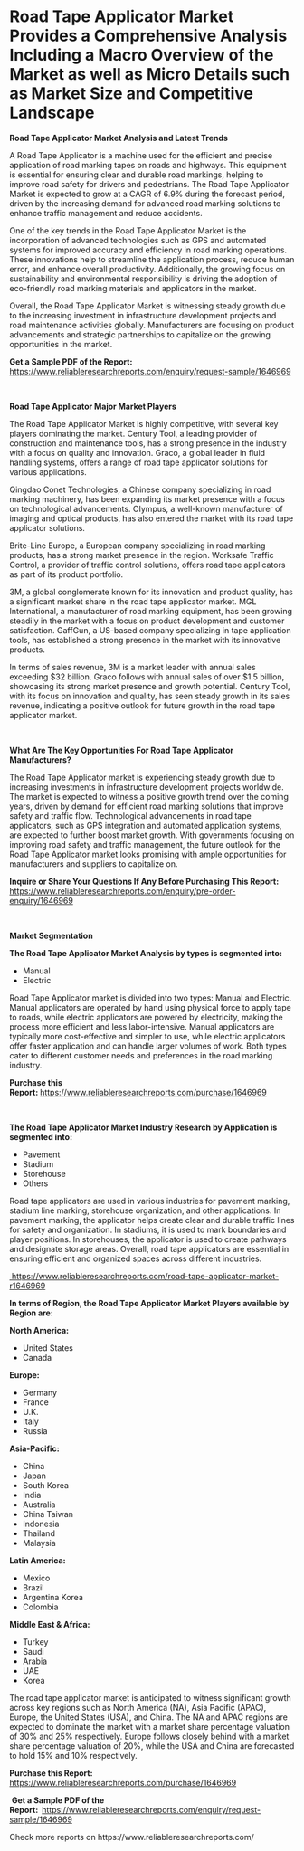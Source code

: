 <p><h1>Road Tape Applicator Market Provides a Comprehensive Analysis Including a Macro Overview of the Market as well as Micro Details such as Market Size and Competitive Landscape</h1></p><p><strong>Road Tape Applicator Market Analysis and Latest Trends</strong></p>
<p><p>A Road Tape Applicator is a machine used for the efficient and precise application of road marking tapes on roads and highways. This equipment is essential for ensuring clear and durable road markings, helping to improve road safety for drivers and pedestrians. The Road Tape Applicator Market is expected to grow at a CAGR of 6.9% during the forecast period, driven by the increasing demand for advanced road marking solutions to enhance traffic management and reduce accidents.</p><p>One of the key trends in the Road Tape Applicator Market is the incorporation of advanced technologies such as GPS and automated systems for improved accuracy and efficiency in road marking operations. These innovations help to streamline the application process, reduce human error, and enhance overall productivity. Additionally, the growing focus on sustainability and environmental responsibility is driving the adoption of eco-friendly road marking materials and applicators in the market.</p><p>Overall, the Road Tape Applicator Market is witnessing steady growth due to the increasing investment in infrastructure development projects and road maintenance activities globally. Manufacturers are focusing on product advancements and strategic partnerships to capitalize on the growing opportunities in the market.</p></p>
<p><strong>Get a Sample PDF of the Report:&nbsp;</strong> <a href="https://www.reliableresearchreports.com/enquiry/request-sample/1646969">https://www.reliableresearchreports.com/enquiry/request-sample/1646969</a></p>
<p>&nbsp;</p>
<p><strong>Road Tape Applicator Major Market Players</strong></p>
<p><p>The Road Tape Applicator Market is highly competitive, with several key players dominating the market. Century Tool, a leading provider of construction and maintenance tools, has a strong presence in the industry with a focus on quality and innovation. Graco, a global leader in fluid handling systems, offers a range of road tape applicator solutions for various applications.</p><p>Qingdao Conet Technologies, a Chinese company specializing in road marking machinery, has been expanding its market presence with a focus on technological advancements. Olympus, a well-known manufacturer of imaging and optical products, has also entered the market with its road tape applicator solutions.</p><p>Brite-Line Europe, a European company specializing in road marking products, has a strong market presence in the region. Worksafe Traffic Control, a provider of traffic control solutions, offers road tape applicators as part of its product portfolio.</p><p>3M, a global conglomerate known for its innovation and product quality, has a significant market share in the road tape applicator market. MGL International, a manufacturer of road marking equipment, has been growing steadily in the market with a focus on product development and customer satisfaction. GaffGun, a US-based company specializing in tape application tools, has established a strong presence in the market with its innovative products.</p><p>In terms of sales revenue, 3M is a market leader with annual sales exceeding $32 billion. Graco follows with annual sales of over $1.5 billion, showcasing its strong market presence and growth potential. Century Tool, with its focus on innovation and quality, has seen steady growth in its sales revenue, indicating a positive outlook for future growth in the road tape applicator market.</p></p>
<p>&nbsp;</p>
<p><strong>What Are The Key Opportunities For Road Tape Applicator Manufacturers?</strong></p>
<p><p>The Road Tape Applicator market is experiencing steady growth due to increasing investments in infrastructure development projects worldwide. The market is expected to witness a positive growth trend over the coming years, driven by demand for efficient road marking solutions that improve safety and traffic flow. Technological advancements in road tape applicators, such as GPS integration and automated application systems, are expected to further boost market growth. With governments focusing on improving road safety and traffic management, the future outlook for the Road Tape Applicator market looks promising with ample opportunities for manufacturers and suppliers to capitalize on.</p></p>
<p><strong>Inquire or Share Your Questions If Any Before Purchasing This Report:</strong> <a href="https://www.reliableresearchreports.com/enquiry/pre-order-enquiry/1646969">https://www.reliableresearchreports.com/enquiry/pre-order-enquiry/1646969</a></p>
<p>&nbsp;</p>
<p><strong>Market Segmentation</strong></p>
<p><strong>The Road Tape Applicator Market Analysis by types is segmented into:</strong></p>
<p><ul><li>Manual</li><li>Electric</li></ul></p>
<p><p>Road Tape Applicator market is divided into two types: Manual and Electric. Manual applicators are operated by hand using physical force to apply tape to roads, while electric applicators are powered by electricity, making the process more efficient and less labor-intensive. Manual applicators are typically more cost-effective and simpler to use, while electric applicators offer faster application and can handle larger volumes of work. Both types cater to different customer needs and preferences in the road marking industry.</p></p>
<p><strong>Purchase this Report:&nbsp;</strong><a href="https://www.reliableresearchreports.com/purchase/1646969">https://www.reliableresearchreports.com/purchase/1646969</a></p>
<p>&nbsp;</p>
<p><strong>The Road Tape Applicator Market Industry Research by Application is segmented into:</strong></p>
<p><ul><li>Pavement</li><li>Stadium</li><li>Storehouse</li><li>Others</li></ul></p>
<p><p>Road tape applicators are used in various industries for pavement marking, stadium line marking, storehouse organization, and other applications. In pavement marking, the applicator helps create clear and durable traffic lines for safety and organization. In stadiums, it is used to mark boundaries and player positions. In storehouses, the applicator is used to create pathways and designate storage areas. Overall, road tape applicators are essential in ensuring efficient and organized spaces across different industries.</p></p>
<p><a href="https://www.reliableresearchreports.com/road-tape-applicator-market-r1646969">&nbsp;https://www.reliableresearchreports.com/road-tape-applicator-market-r1646969</a></p>
<p><strong>In terms of Region, the Road Tape Applicator Market Players available by Region are:</strong></p>
<p>
    <p> <strong> North America: </strong>
        <ul>
            <li>United States</li>
            <li>Canada</li>
        </ul>
        </p> 
    <p> <strong> Europe: </strong>
        <ul>
            <li>Germany</li>
            <li>France</li>
            <li>U.K.</li>
            <li>Italy</li>
            <li>Russia</li>
        </ul>
        </p> 
    <p> <strong> Asia-Pacific: </strong>
        <ul>
            <li>China</li>
            <li>Japan</li>
            <li>South Korea</li>
            <li>India</li>
            <li>Australia</li>
            <li>China Taiwan</li>
            <li>Indonesia</li>
            <li>Thailand</li>
            <li>Malaysia</li>
        </ul>
        </p> 
    <p> <strong> Latin America: </strong>
        <ul>
            <li>Mexico</li>
            <li>Brazil</li>
            <li>Argentina Korea</li>
            <li>Colombia</li>
        </ul>
        </p> 
    <p> <strong> Middle East & Africa: </strong>
        <ul>
            <li>Turkey</li>
            <li>Saudi</li>
            <li>Arabia</li>
            <li>UAE</li>
            <li>Korea</li>
        </ul>
    </p>
    </p>
<p><p>The road tape applicator market is anticipated to witness significant growth across key regions such as North America (NA), Asia Pacific (APAC), Europe, the United States (USA), and China. The NA and APAC regions are expected to dominate the market with a market share percentage valuation of 30% and 25% respectively. Europe follows closely behind with a market share percentage valuation of 20%, while the USA and China are forecasted to hold 15% and 10% respectively.</p></p>
<p><strong>Purchase this Report: </strong><a href="https://www.reliableresearchreports.com/purchase/1646969">https://www.reliableresearchreports.com/purchase/1646969</a></p>
<p>&nbsp;<strong>Get a Sample PDF of the Report:&nbsp;&nbsp;</strong><a href="https://www.reliableresearchreports.com/enquiry/request-sample/1646969">https://www.reliableresearchreports.com/enquiry/request-sample/1646969</a></p>
<p><strong></strong></p>
<p>Check more reports on https://www.reliableresearchreports.com/</p>